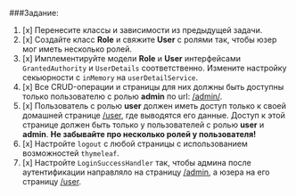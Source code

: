 ###Задание:
1. [x] Перенесите классы и зависимости из предыдущей задачи. 
2. [x] Создайте класс **Role** и свяжите **User** с ролями так, чтобы юзер мог иметь несколько ролей.
3. [x] Имплементируйте модели **Role** и **User** интерфейсами <code>GrantedAuthority</code> и <code>UserDetails</code> соответственно. Измените настройку секьюрности с <code>inMemory</code> на <code>userDetailService</code>.
4. [x] Все CRUD-операции и страницы для них должны быть доступны только пользователю с ролью **admin** по url: [/admin/]().
5. [x] Пользователь с ролью **user** должен иметь доступ только к своей домашней странице [/user](), где выводятся его данные. Доступ к этой странице должен быть только у пользователей с ролью **user** и **admin**. **Не забывайте про несколько ролей у пользователя!**
6. [x] Настройте `logout` с любой страницы с использованием возможностей `thymeleaf`.
7. [x] Настройте `LoginSuccessHandler` так, чтобы админа после аутентификации направляло на страницу [/admin](), а юзера на его страницу [/user]().
